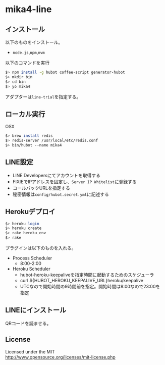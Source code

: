 # mika4-line
## インストール
以下のものをインストール。
* `node.js`,`npm`,`nvm`

以下のコマンドを実行

```sh
$> npm install -g hubot coffee-script generator-hubot
$> mkdir bin
$> cd bin
$> yo mika4
```

アダプターは`line-trial`を指定する。

## ローカル実行
OSX

```sh
$> brew install redis
$> redis-server /usr/local/etc/redis.conf
$> bin/hubot --name mika4
```

## LINE設定
* LINE Developersにてアカウントを取得する
* FIXIEでIPアドレスを固定し、`Server IP Whitelist`に登録する
* コールバックURLを指定する
* 秘密情報は`config/hubot.secret.yml`に記述する

## Herokuデプロイ
```sh
$> heroku login
$> heroku create
$> rake heroku_env
$> rake
```

プラグインは以下のものを入れる。
* Process Scheduler
    * 8:00-2:00
* Heroku Scheduler
    * hubot-heroku-keepaliveを指定時間に起動するためのスケジューラ
    * curl ${HUBOT_HEROKU_KEEPALIVE_URL}heroku/keepalive
    * UTCなので開始時間の9時間前を指定。開始時間は8:00なので23:00を指定

## LINEにインストール
QRコードを読ませる。

## License
Licensed under the MIT  
http://www.opensource.org/licenses/mit-license.php
